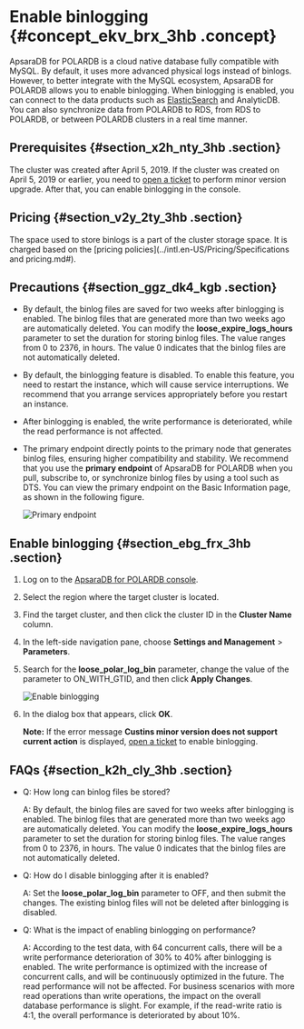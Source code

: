 # Enable binlogging {#concept_ekv_brx_3hb .concept}

ApsaraDB for POLARDB is a cloud native database fully compatible with MySQL. By default, it uses more advanced physical logs instead of binlogs. However, to better integrate with the MySQL ecosystem, ApsaraDB for POLARDB allows you to enable binlogging. When binlogging is enabled, you can connect to the data products such as [ElasticSearch](https://help.aliyun.com/document_detail/90777.html) and AnalyticDB. You can also synchronize data from POLARDB to RDS, from RDS to POLARDB, or between POLARDB clusters in a real time manner.

## Prerequisites {#section_x2h_nty_3hb .section}

The cluster was created after April 5, 2019. If the cluster was created on April 5, 2019 or earlier, you need to [open a ticket](https://selfservice.console.aliyun.com/ticket/createIndex) to perform minor version upgrade. After that, you can enable binlogging in the console.

## Pricing {#section_v2y_2ty_3hb .section}

The space used to store binlogs is a part of the cluster storage space. It is charged based on the [pricing policies](../intl.en-US/Pricing/Specifications and pricing.md#).

## Precautions {#section_ggz_dk4_kgb .section}

-   By default, the binlog files are saved for two weeks after binlogging is enabled. The binlog files that are generated more than two weeks ago are automatically deleted. You can modify the **loose\_expire\_logs\_hours** parameter to set the duration for storing binlog files. The value ranges from 0 to 2376, in hours. The value 0 indicates that the binlog files are not automatically deleted.
-   By default, the binlogging feature is disabled. To enable this feature, you need to restart the instance, which will cause service interruptions. We recommend that you arrange services appropriately before you restart an instance.
-   After binlogging is enabled, the write performance is deteriorated, while the read performance is not affected.
-   The primary endpoint directly points to the primary node that generates binlog files, ensuring higher compatibility and stability. We recommend that you use the **primary endpoint** of ApsaraDB for POLARDB when you pull, subscribe to, or synchronize binlog files by using a tool such as DTS. You can view the primary endpoint on the Basic Information page, as shown in the following figure.

    ![Primary endpoint](http://static-aliyun-doc.oss-cn-hangzhou.aliyuncs.com/assets/img/155021/156695555543468_en-US.png)


## Enable binlogging {#section_ebg_frx_3hb .section}

1.  Log on to the [ApsaraDB for POLARDB console](https://polardb.console.aliyun.com).
2.  Select the region where the target cluster is located.
3.  Find the target cluster, and then click the cluster ID in the **Cluster Name** column.
4.  In the left-side navigation pane, choose **Settings and Management** \> **Parameters**.
5.  Search for the **loose\_polar\_log\_bin** parameter, change the value of the parameter to ON\_WITH\_GTID, and then click **Apply Changes**.

    ![Enable binlogging](http://static-aliyun-doc.oss-cn-hangzhou.aliyuncs.com/assets/img/155030/156695555543470_en-US.png)

6.  In the dialog box that appears, click **OK**.

    **Note:** If the error message **Custins minor version does not support current action** is displayed, [open a ticket](https://selfservice.console.aliyun.com/ticket/createIndex) to enable binlogging.


## FAQs {#section_k2h_cly_3hb .section}

-   Q: How long can binlog files be stored?

    A: By default, the binlog files are saved for two weeks after binlogging is enabled. The binlog files that are generated more than two weeks ago are automatically deleted. You can modify the **loose\_expire\_logs\_hours** parameter to set the duration for storing binlog files. The value ranges from 0 to 2376, in hours. The value 0 indicates that the binlog files are not automatically deleted.

-   Q: How do I disable binlogging after it is enabled?

    A: Set the **loose\_polar\_log\_bin** parameter to OFF, and then submit the changes. The existing binlog files will not be deleted after binlogging is disabled.

-   Q: What is the impact of enabling binlogging on performance?

    A: According to the test data, with 64 concurrent calls, there will be a write performance deterioration of 30% to 40% after binlogging is enabled. The write performance is optimized with the increase of concurrent calls, and will be continuously optimized in the future. The read performance will not be affected. For business scenarios with more read operations than write operations, the impact on the overall database performance is slight. For example, if the read-write ratio is 4:1, the overall performance is deteriorated by about 10%.


